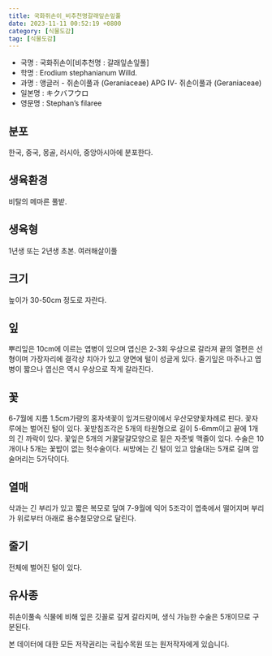 ```yaml
---
title: 국화쥐손이_비추천명갈래잎손잎풀
date: 2023-11-11 00:52:19 +0800
category: [식물도감]
tag: [식물도감]
---
```




- 국명 : 국화쥐손이[비추천명 : 갈래잎손잎풀]
- 학명 : Erodium stephanianum Willd.
- 과명 : 앵글러 - 쥐손이풀과 (Geraniaceae) APG Ⅳ- 쥐손이풀과 (Geraniaceae)
- 일본명 : キクバフウロ
- 영문명 : Stephan’s filaree


## 분포
한국, 중국, 몽골, 러시아, 중앙아시아에 분포한다.
## 생육환경
비탈의 메마른 풀밭.
## 생육형
1년생 또는 2년생 초본. 여러해살이풀
## 크기
높이가 30-50cm 정도로 자란다.
## 잎
뿌리잎은 10cm에 이르는 엽병이 있으며 엽신은 2-3회 우상으로 갈라져 끝의 열편은 선형이며 가장자리에 결각상 치아가 있고 양면에 털이 성글게 있다. 줄기잎은 마주나고 엽병이 짧으나 엽신은 역시 우상으로 작게 갈라진다.
## 꽃
6-7월에 지름 1.5cm가량의 홍자색꽃이 잎겨드랑이에서 우산모양꽃차례로 핀다. 꽃자루에는 벌어진 털이 있다. 꽃받침조각은 5개의 타원형으로 길이 5-6mm이고 끝에 1개의 긴 까락이 있다. 꽃잎은 5개의 거꿀달걀모양으로 짙은 자줏빛 맥줄이 있다. 수술은 10개이나 5개는 꽃밥이 없는 헛수술이다. 씨방에는 긴 털이 있고 암술대는 5개로 길며 암술머리는 5가닥이다.
## 열매
삭과는 긴 부리가 있고 짧은 복모로 덮여 7-9월에 익어 5조각이 엽축에서 떨어지며 부리가 위로부터 아래로 용수철모양으로 달린다.
## 줄기
전체에 벌어진 털이 있다.
## 유사종
쥐손이풀속 식물에 비해 잎은 깃꼴로 깊게 갈라지며, 생식 가능한 수술은 5개이므로 구분된다.






본 데이터에 대한 모든 저작권리는 국립수목원 또는 원저작자에게 있습니다.

